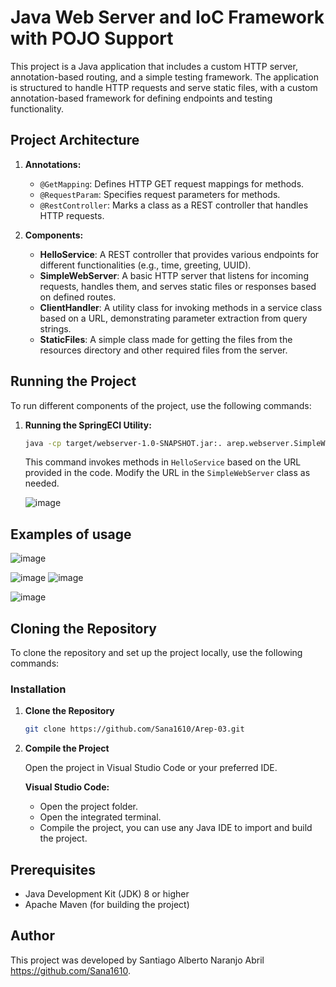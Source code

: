 # Java Web Server and IoC Framework with POJO Support

This project is a Java application that includes a custom HTTP server, annotation-based routing, and a simple testing framework. The application is structured to handle HTTP requests and serve static files, with a custom annotation-based framework for defining endpoints and testing functionality.

## Project Architecture

1. **Annotations:**
   - `@GetMapping`: Defines HTTP GET request mappings for methods.
   - `@RequestParam`: Specifies request parameters for methods.
   - `@RestController`: Marks a class as a REST controller that handles HTTP requests.
     
2. **Components:**
   - **HelloService**: A REST controller that provides various endpoints for different functionalities (e.g., time, greeting, UUID).
   - **SimpleWebServer**: A basic HTTP server that listens for incoming requests, handles them, and serves static files or responses based on defined routes.
   - **ClientHandler**: A utility class for invoking methods in a service class based on a URL, demonstrating parameter extraction from query strings.
   - **StaticFiles**: A simple class made for getting the files from the resources directory and other required files from the server.

## Running the Project

To run different components of the project, use the following commands:
1. **Running the SpringECI Utility:**

   ```bash
   java -cp target/webserver-1.0-SNAPSHOT.jar:. arep.webserver.SimpleWebServer arep.webserver.HelloService
   ```
   This command invokes methods in `HelloService` based on the URL provided in the code. Modify the URL in the `SimpleWebServer` class as needed.

   ![image](https://github.com/user-attachments/assets/776d6afc-7480-46e1-97b8-f81c9bbea70c)

## Examples of usage

   ![image](https://github.com/user-attachments/assets/4dd6659b-52fb-4a84-94ae-519b16301f5d)
   
   ![image](https://github.com/user-attachments/assets/371a378c-316b-4b35-b684-676666f03987) ![image](https://github.com/user-attachments/assets/7dcd98f9-1556-4811-9548-750ba344e0e0)
   
   ![image](https://github.com/user-attachments/assets/87f256f4-15ea-4f6e-89e3-be4321fc5658)


## Cloning the Repository

To clone the repository and set up the project locally, use the following commands:

### Installation

1. **Clone the Repository**
   ```sh
   git clone https://github.com/Sana1610/Arep-03.git  
   ```

2. **Compile the Project**

   Open the project in Visual Studio Code or your preferred IDE.

   **Visual Studio Code:**

    - Open the project folder.
    - Open the integrated terminal.
    - Compile the project, you can use any Java IDE to import and build the project.

## Prerequisites

- Java Development Kit (JDK) 8 or higher
- Apache Maven (for building the project)

## Author
This project was developed by Santiago Alberto Naranjo Abril https://github.com/Sana1610.

